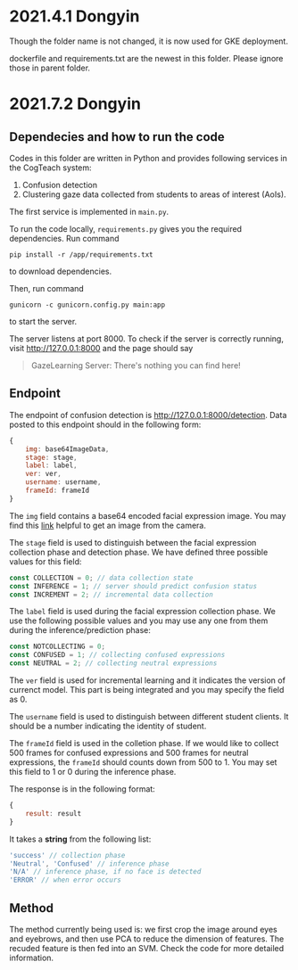 # 2021.4.1 Dongyin

Though the folder name is not changed, it is now used for GKE deployment.

dockerfile and requirements.txt are the newest in this folder. Please ignore those in parent folder.

# 2021.7.2 Dongyin
## Dependecies and how to run the code
Codes in this folder are written in Python and provides following services in the CogTeach system:
1. Confusion detection
2. Clustering gaze data collected from students to areas of interest (AoIs).

The first service is implemented in `main.py`.

To run the code locally, `requirements.py` gives you the required dependencies. Run command

```
pip install -r /app/requirements.txt
```

to download dependencies.

Then, run command 
```
gunicorn -c gunicorn.config.py main:app
```
to start the server.

The server listens at port 8000. To check if the server is correctly running, visit http://127.0.0.1:8000 and the page should say 
> GazeLearning Server: There's nothing you can find here!

## Endpoint
The endpoint of confusion detection is http://127.0.0.1:8000/detection. Data posted to this endpoint should in the following form:

```javascript
{
    img: base64ImageData,
    stage: stage, 
    label: label, 
    ver: ver,
    username: username,
    frameId: frameId
}
```

The `img` field contains a base64 encoded facial expression image. You may find this [link](https://stackoverflow.com/questions/61154353/capture-image-from-webcam-and-convert-to-base64-in-javascript) helpful to get an image from the camera.

The `stage` field is used to distinguish between the facial expression collection phase and detection phase. We have defined three possible values for this field:

```javascript
const COLLECTION = 0; // data collection state
const INFERENCE = 1; // server should predict confusion status
const INCREMENT = 2; // incremental data collection
```
The `label` field is used during the facial expression collection phase. We use the following possible values and you may use any one from them during the inference/prediction phase:

```javascript
const NOTCOLLECTING = 0;
const CONFUSED = 1; // collecting confused expressions
const NEUTRAL = 2; // collecting neutral expressions
```

The `ver` field is used for incremental learning and it indicates the version of currenct model. This part is being integrated and you may specify the field as 0.

The `username` field is used to distinguish between different student clients. It should be a number indicating the identity of student.

The `frameId` field is used in the colletion phase. If we would like to collect 500 frames for confused expressions and 500 frames for neutral expressions, the `frameId` should counts down from 500 to 1. You may set this field to 1 or 0 during the inference phase.

The response is in the following format:
```javascript
{
    result: result
}
```
It takes a **string** from the following list:

```javascript
'success' // collection phase
'Neutral', 'Confused' // inference phase
'N/A' // inference phase, if no face is detected
'ERROR' // when error occurs
```
## Method
The method currently being used is: we first crop the image around eyes and eyebrows, and then use PCA to reduce the dimension of features. The recuded feature is then fed into an SVM. Check the code for more detailed information.